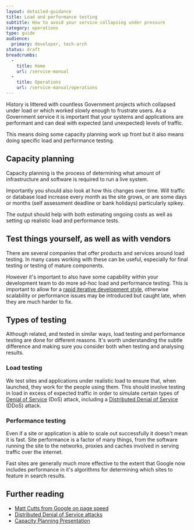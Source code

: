 ```yaml
---
layout: detailed-guidance
title: Load and performance testing
subtitle: How to avoid your service collapsing under pressure
category: operations
type: guide
audience:
  primary: developer, tech-arch
status: draft
breadcrumbs:
  -
    title: Home
    url: /service-manual
  -
    title: Operations
    url: /service-manual/operations
---
```


History is littered with countless Government projects which collapsed under load or which worked slowly enough to frustrate users. As a Government service it is important that your systems and applications are performant and can deal with expected (and unexpected) levels of traffic. 

This means doing some capacity planning work up front but it also means doing specific load and performance testing. 

## Capacity planning

Capacity planning is the process of determining what amount of infrastructure and software is required to run a live system.

Importantly you should also look at how this changes over time. Will traffic or database load increase every month as the site grows, or are some days or months (self assessment deadline or bank holidays) particularly spikey. 

The output should help with both estimating ongoing costs as well as setting up realistic load and performance tests.

## Test things yourself, as well as with vendors

There are several companies that offer products and services around load testing. In many cases working with these can be useful, especially for final testing or testing of mature components. 

However it's important to also have some capability within your development team to do more ad-hoc load and performance testing. This is important to allow for a [rapid iterative development style](/service-manual/agile), otherwise scalability or performance issues may be introduced but caught late, when they are much harder to fix.

## Types of testing

Although related, and tested in similar ways, load testing and performance testing are done for different reasons. It's worth understanding the subtle difference and making sure you consider both when testing and analysing results.

### Load testing

We test sites and applications under realistic load to ensure that, when launched, they work for the people using them. This should involve testing in load in excess of expected traffic in order to simulate certain types of [Denial of Service](http://en.wikipedia.org/wiki/Denial-of-service_attack) (DoS) attack, including a [Distributed Denial of Service](http://en.wikipedia.org/wiki/Denial-of-service_attack#Distributed_attack) (DDoS) attack.

### Performance testing

Even if a site or application is able to scale out successfully it doesn't mean it is fast. Site performance is a factor of many things, from the software running the site to the networks, proxies and caches involved in serving traffic over the internet. 

Fast sites are generally much more effective to the extent that Google now includes performance in it's algorithms for determining which sites to feature in search results.

## Further reading

* [Matt Cutts from Google on page speed](http://www.mattcutts.com/blog/site-speed/)
* [Distributed Denial of Service attacks](http://en.wikipedia.org/wiki/Denial-of-service_attack)
* [Capacity Planning Presentation](http://www.slideshare.net/jallspaw/velocity2008-capacity-management1-484676)
